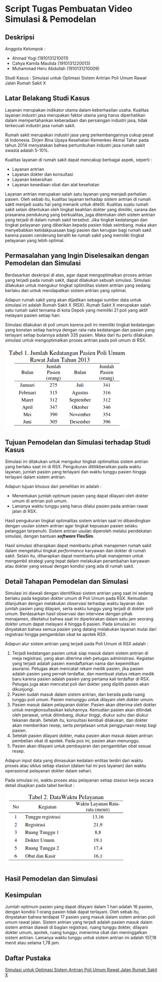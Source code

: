# Script Tugas Pembuatan Video Simulasi & Pemodelan

## Deskripsi

Anggota Kelompok :

- Ahmad Yogi (1910131210011)
- Cahya Kamila Maulida (1910131220013)
- Muhammad Heru Abdullah (1910131210009)

Studi Kasus : Simulasi untuk Optimasi Sistem Antrian Poli Umum Rawat Jalan Rumah Sakit X

## Latar Belakang Studi Kasus

Layanan merupakan indikator utama dalam keberhasilan usaha. Kualitas layanan industri jasa merupakan faktor utama yang harus diperhatikan dalam mempertahankan keberadaan dan persaingan industri jasa, tidak terkecuali industri jasa rumah sakit.

Rumah sakit merupakan industri jasa yang perkembangannya cukup pesat di Indonesia. Dirjen Bina Upaya Kesehatan Kemenkes Akmal Taher pada tahun 2014 menyatakan bahwa pertumbuhan industri jasa rumah sakit swasta adalah 5-10%.

Kualitas layanan di rumah sakit dapat mencakup berbagai aspek, seperti :

- Layanan antrian
- Layanan dokter dan konsultasi
- Layanan kebersihan
- Layanan kesediaan obat dan alat kesehatan

Layanan antrian merupakan salah satu layanan yang menjadi perhatian pasien. Oleh sebab itu, kualitas layanan terhadap sistem antrian di rumah sakit menjadi suatu hal yang menarik untuk diteliti. Kualitas suatu rumah sakit selain ditentukan oleh tingkat keahlian dokter yang dimiliki, sarana dan prasarana pendukung yang berkualitas, juga ditentukan oleh sistem antrian yang terjadi di dalam rumah sakit tersebut. Jika tingkat kedatangan dan tingkat pelayanan yang diberikan kepada pasien tidak seimbang. maka akan menyebabkan ketidakpuasaan bagi pasien dan kerugian bagi rumah sakit karena pasien cenderung beralih ke rumah sakit yang memiliki tingkat pelayanan yang lebih optimal.

## Permasalahan yang Ingin Diselesaikan dengan Pemodelan dan Simulasi

Berdasarkan deskripsi di atas, agar dapat mengoptimalkan proses antrian yang terjadi pada rumah sakit, dapat dilakukan sebuah simulasi. Simulasi dilakukan untuk mengukur tingkat optimilitas sistem antrian yang sedang berlaku dan untuk mendapatkan sistem antrian yang optimal.

Adapun rumah sakit yang akan dijadikan sebagai sumber data untuk simulasi ini adalah Rumah Sakit X (RSX). Rumah Sakit X merupakan salah satu rumah sakit ternama di kota Depok yang memiliki 21 poli yang aktif melayani pasien setiap hari.

Simulasi dilakukan di poli umum karena poli ini memiliki tingkat kedatangan yang konstan setiap harinya dengan rata-rata kedatangan dan pasien yang terlayani setiap bulannya adalah 335 pasien. Maka dari itu perlu dilakukan simulasi untuk mengoptimalkan proses antrian pada poli umum di RSX.

![Tabel 1](tabel1.png)

## Tujuan Pemodelan dan Simulasi terhadap Studi Kasus

Simulasi ini dilakukan untuk mengukur tingkat optimalitas sistem antrian yang berlaku saat ini di RSX. Pengukuran dititikberatkan pada waktu layanan, jumlah pasien yang terlayani dan waktu tunggu pasien hingga terlayani dalam sistem antrian.

Adapun tujuan khusus dari penelitian ini adalah :

- Menentukan jumlah optimum pasien yang dapat dilayani oleh dokter umum di antrian poli umum.
- Lamanya waktu tunggu yang harus dilalui pasien pada antrian rawat jalan di RSX.

Hasil pengukuran tingkat optimalitas sistem antrian saat ini dibandingkan dengan usulan sistem antrian agar tingkat kepuasan pasien selaku pelanggan terpenuhi. Sistem antrian usulan diperoleh melalui pendekatan simulasi, dengan bantuan **_software_ FlexSim**.

Hasil simulasi diharapkan dapat membantu pihak manajemen rumah sakit dalam mengetahui tingkat _performance_ karyawan dan dokter di rumah sakit. Selain itu, diharapkan dapat membantu pihak manajemen untuk mengambil strategi yang tepat dalam melakukan penambahan karyawan atau dokter yang sesuai dengan kondisi yang ada di rumah sakit.

## Detail Tahapan Pemodelan dan Simulasi

Simulasi ini diawali dengan identifikasi sistem antrian yang saat ini sedang berlaku pada kegiatan dokter umum di Poli Umum pada RSX. Kemudian dilanjutkan dengan melakukan observasi terhadap waktu layanan dan jumlah pasien yang dilayani, serta waktu tunggu yang terjadi di dokter poli umum. Berdasarkan hasil observasi dan interview dengan pihak menajamen, diketahui bahwa saat ini diperkirakan dalam satu jam seorang dokter umum dapat melayani 4 hingga 6 pasien. Pada simulasi ini dinyatakan bahwa semua pasien yang datang melakukan layanan mulai dari registrasi hingga pengambilan obat ke apotek RSX.

Adapun alur sistem antrian yang terjadi pada Poli Umum di RSX adalah :

1. Terjadi kedatangan pasien untuk siap masuk dalam sistem antrian di meja registrasi, yang akan diterima oleh petugas administrasi. Kegiatan yang terjadi adalah pasien mendaftarkan nama dan kepemilikan asuransi. Petugas akan mencatat rekam medik pasien, jika pasien adalah pasien yang pernah terdaftar, dan membuat status rekam medik baru karena pasien adalah pasien yang pertama kali terdaftar di RSX. Petugas juga akan mencatat poli dan dokter yang dipilih pasien akan dikunjungi.
2. Pasien sudah masuk dalam sistem antrian, dan berada pada ruang tunggu poli umum. Pasien menunggu untuk dilayani oleh dokter umum.
3. Pasien masuk dalam pelayanan dokter. Pasien akan diterima oleh dokter untuk mengkonsultasikan keluhannya. Kemudian pasien akan ditindak oleh perawat, untuk ditimbang, diukur tinggi, diukur suhu dan diukur tekanan darah. Setelah itu, konsultasi kembali dilakukan, dan dokter akan memberikan resep, serta penjelasan untuk penggunaan resep bagi pasien.
4. Setelah pasien dilayani dokter, maka pasien akan masuk dalam antrian pembelian obat di apotek. Pada pos ini, pasien akan menunggu.
5. Pasien akan dilayani untuk pembayaran dan pengambilan obat sesuai resep.

Adapun input data yang dimasukan kedalam entitas terdiri dari waktu proses atau siklus setiap stasiun (dalam hal ini pos layanan) dan waktu operasional pelayanan dokter dalam sehari.

Pada simulasi ini, waktu proses atau pelayanan setiap stasiun kerja secara detail disajikan pada tabel berikut :

![Tabel 2](tabel2.png)

## Hasil Pemodelan dan Simulasi

## Kesimpulan

Jumlah optimum pasien yang dapat dilayani dalam 1 hari adalah 16 pasien, dengan kondisi 1 orang pasien tidak dapat terlayani. Oleh sebab itu, dinyatakan bahwa terdapat 17 pasien yang masuk dalam sistem antrian poli umum rawat jalan. Sistem antrian yang terjadi adalah pasien masuk dalam sistem antrian diawali di bagian registrasi, ruang tunggu dokter, dilayani dokter umum, apotek, ruang tunggu, menerima obat dan meninggalkan sistem antrian. Lamanya waktu tunggu untuk sistem antrian ini adalah 107,18 menit atau selama 1,78 jam.

## Daftar Pustaka

[Simulasi untuk Optimasi Sistem Antrian Poli Umum Rawat Jalan Rumah Sakit X](http://digilib.mercubuana.ac.id/manager/t!@file_artikel_abstrak/Isi_Artikel_809851305023.pdf)
